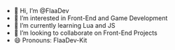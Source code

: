 - 👋 Hi, I’m @FlaaDev
- 👀 I’m interested in Front-End and Game Development
- 🌱 I’m currently learning Lua and JS
- 💞️ I’m looking to collaborate on Front-End Projects
- 😄 Pronouns: FlaaDev-Kit
